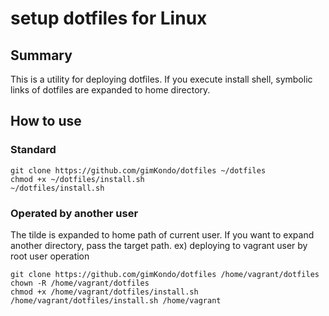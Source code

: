 # setup dotfiles for Linux
## Summary
This is a utility for deploying dotfiles.
If you execute install shell, symbolic links of dotfiles are expanded to home directory.

## How to use
### Standard
```
git clone https://github.com/gimKondo/dotfiles ~/dotfiles
chmod +x ~/dotfiles/install.sh
~/dotfiles/install.sh
```

### Operated by another user
The tilde is expanded to home path of current user.
If you want to expand another directory, pass the target path.
ex) deploying to vagrant user by root user operation

```
git clone https://github.com/gimKondo/dotfiles /home/vagrant/dotfiles
chown -R /home/vagrant/dotfiles
chmod +x /home/vagrant/dotfiles/install.sh
/home/vagrant/dotfiles/install.sh /home/vagrant
```
